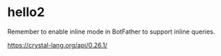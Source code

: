 # hello2

Remember to enable inline mode in BotFather to support inline queries.

https://crystal-lang.org/api/0.26.1/